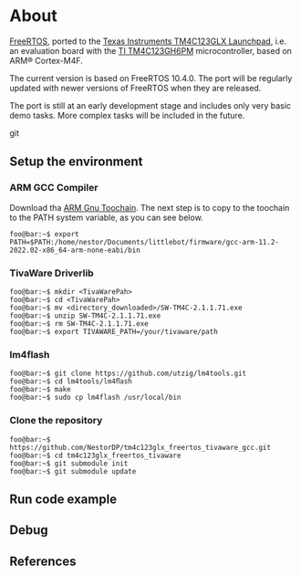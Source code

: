 # About
[FreeRTOS](http://www.freertos.org/), ported to the
[Texas Instruments TM4C123GLX Launchpad](http://www.ti.com/tool/ek-tm4c123gxl), 
i.e. an evaluation board with the 
[TI TM4C123GH6PM](http://www.ti.com/lit/ds/symlink/tm4c123gh6pm.pdf)
microcontroller, based on ARM&#xae; Cortex-M4F.

The current version is based on FreeRTOS 10.4.0. The port will be regularly
updated with newer versions of FreeRTOS when they are released.

The port is still at an early development stage and includes only very basic
demo tasks. More complex tasks will be included in the future.

git
## Setup the environment
<!-- * _Tiva&#x2122; C series TM4C123GLX Launchpad_
* A _Micro-B USB cable_, usually shipped with a Launchpad
* _[GNU Arm Embedded Toolchain](https://developer.arm.com/open-source/gnu-toolchain/gnu-rm/downloads)_,
based on GCC. See comments in _setenv.sh_ for more details about download and installation.
* _GNU Make_
* _[LM4Tools](https://github.com/utzig/lm4tools)_ or 
_[TI LMFlash Programmer](http://www.ti.com/tool/lmflashprogrammer)_ 
to upload images to the Launchpad
* Opt  -->

### ARM GCC Compiler

  Download tha [ARM Gnu Toochain](https://developer.arm.com/downloads/-/arm-gnu-toolchain-downloads). The next step is to copy to the toochain to the PATH system variable, as you can see below.

  ```console
  foo@bar:~$ export PATH=$PATH:/home/nestor/Documents/littlebot/firmware/gcc-arm-11.2-2022.02-x86_64-arm-none-eabi/bin
  ```


### TivaWare Driverlib

  ```console
foo@bar:~$ mkdir <TivaWarePah>
foo@bar:~$ cd <TivaWarePah>
foo@bar:~$ mv <directory_downloaded>/SW-TM4C-2.1.1.71.exe
foo@bar:~$ unzip SW-TM4C-2.1.1.71.exe
foo@bar:~$ rm SW-TM4C-2.1.1.71.exe
foo@bar:~$ export TIVAWARE_PATH=/your/tivaware/path
```

### lm4flash

```console
foo@bar:~$ git clone https://github.com/utzig/lm4tools.git
foo@bar:~$ cd lm4tools/lm4ﬂash
foo@bar:~$ make
foo@bar:~$ sudo cp lm4flash /usr/local/bin
```

### Clone the repository

```console
foo@bar:~$ https://github.com/NestorDP/tm4c123glx_freertos_tivaware_gcc.git
foo@bar:~$ cd tm4c123glx_freertos_tivaware
foo@bar:~$ git submodule init
foo@bar:~$ git submodule update
```

## Run code example

## Debug

## References
